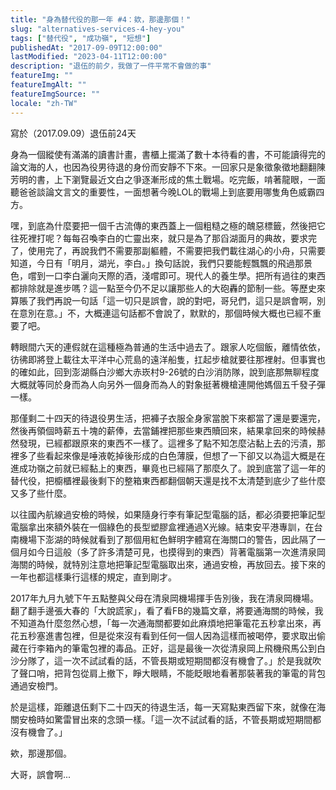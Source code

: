 ```yaml
---
title: "身為替代役的那一年 #4：欸，那邊那個！"
slug: "alternatives-services-4-hey-you"
tags: ["替代役", "成功嶺", "短想"]
publishedAt: "2017-09-09T12:00:00"
lastModified: "2023-04-11T12:00:00"
description: "退伍的前夕，我做了一件平常不會做的事"
featureImg: ""
featureImgAlt: ""
featureImgSource: ""
locale: "zh-TW"
---
```


寫於（2017.09.09）退伍前24天

身為一個縱使有滿滿的讀書計畫，書櫃上擺滿了數十本待看的書，不可能讀得完的論文海的人，也因為役男待退的身份而安靜不下來。一回家只是象徵象徵地翻翻陳芳明的書，上下瀏覽最近文白之爭逐漸形成的焦土戰場。吃完飯，啃著龍眼，一面聽爸爸談論文言文的重要性，一面想著今晚LOL的戰場上到底要用哪隻角色威霸四方。

嘿，到底為什麼要把一個千古流傳的東西蓋上一個粗糙之極的醜惡標籤，然後把它往死裡打呢？每每召喚李白的亡靈出來，就只是為了那舀湖面月的典故，要求完了，使用完了，再說我們不需要那副軀體，不需要把我們載往湖心的小舟，只需要知道，今日有「明月，湖光，李白。」換句話說，我們只要能輕飄飄的飛過那景色，嚐到一口李白灑向天際的酒，淺嚐即可。現代人的養生學。把所有過往的東西都排除就是進步嗎？這一點至今仍不足以讓那些人的大砲轟的節制一些。等歷史來算賬了我們再說一句話「這一切只是誤會，說的對吧，哥兒們，這只是誤會啊，別在意別在意。」不，大概連這句話都不會說了，默默的，那個時候大概也已經不重要了吧。

轉眼間六天的連假就在這種極為普通的生活中過去了。跟家人吃個飯，離情依依，彷彿即將登上載往太平洋中心荒島的遠洋船隻，扛起步槍就要往那裡射。但事實也的確如此，回到澎湖縣白沙鄉大赤崁村9-26號的白沙消防隊，說到底那無聊程度大概就等同於身而為人向另外一個身而為人的對象挺著機槍連開他媽個五千發子彈一樣。

那僅剩二十四天的待退役男生活，把褲子衣服全身家當脫下來都當了還是要還完，然後再領個時薪五十塊的薪俸，去當鋪裡把那些東西贖回來，結果拿回來的時候赫然發現，已經都跟原來的東西不一樣了。這裡多了點不知怎麼沾黏上去的污漬，那裡多了些看起來像是唾液乾掉後形成的白色薄膜，但想了一下卻又以為這大概是在進成功嶺之前就已經黏上的東西，畢竟也已經隔了那麼久了。說到底當了這一年的替代役，把櫥櫃裡最後剩下的整箱東西都翻個朝天還是找不太清楚到底少了些什麼又多了些什麼。

以往國內航線過安檢的時候，如果隨身行李有筆記型電腦的話，都必須要把筆記型電腦拿出來額外裝在一個綠色的長型塑膠盒裡通過X光線。結束安平港專訓，在台南機場下澎湖的時候就看到了那個用紅色鮮明字體寫在海關口的警告，因此隔了一個月如今日這般（多了許多清楚可見，也摸得到的東西）背著電腦第一次進清泉岡海關的時候，就特別注意地把筆記型電腦取出來，通過安檢，再放回去。接下來的一年也都這樣秉行這樣的規定，直到剛才。

2017年九月九號下午五點整與父母在清泉岡機場揮手告別後，我在清泉岡機場。翻了翻手邊張大春的「大說謊家」，看了看FB的幾篇文章，將要通海關的時候，我不知道為什麼忽然心想，「每一次通海關都要如此麻煩地把筆電花五秒拿出來，再花五秒塞進書包裡，但是從來沒有看到任何一個人因為這樣而被喝停，要求取出偷藏在行李箱內的筆電包裡的毒品。正好，這是最後一次從清泉岡上飛機飛馬公到白沙分隊了，這一次不試試看的話，不管長期或短期間都沒有機會了。」於是我就吹了聲口哨，把背包從肩上撤下，睜大眼睛，不能眨眼地看著那裝著我的筆電的背包通過安檢門。

於是這樣，距離退伍剩下二十四天的待退生活，每一天寫點東西留下來，就像在海關安檢時如驚雷冒出來的念頭一樣。「這一次不試試看的話，不管長期或短期間都沒有機會了。」

欸，那邊那個。

大哥，誤會啊...